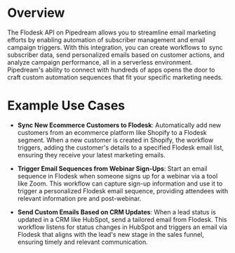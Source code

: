 # Overview

The Flodesk API on Pipedream allows you to streamline email marketing efforts by enabling automation of subscriber management and email campaign triggers. With this integration, you can create workflows to sync subscriber data, send personalized emails based on customer actions, and analyze campaign performance, all in a serverless environment. Pipedream's ability to connect with hundreds of apps opens the door to craft custom automation sequences that fit your specific marketing needs.

# Example Use Cases

- **Sync New Ecommerce Customers to Flodesk**: Automatically add new customers from an ecommerce platform like Shopify to a Flodesk segment. When a new customer is created in Shopify, the workflow triggers, adding the customer's details to a specified Flodesk email list, ensuring they receive your latest marketing emails.

- **Trigger Email Sequences from Webinar Sign-Ups**: Start an email sequence in Flodesk when someone signs up for a webinar via a tool like Zoom. This workflow can capture sign-up information and use it to trigger a personalized Flodesk email sequence, providing attendees with relevant information pre and post-webinar.

- **Send Custom Emails Based on CRM Updates**: When a lead status is updated in a CRM like HubSpot, send a tailored email from Flodesk. This workflow listens for status changes in HubSpot and triggers an email via Flodesk that aligns with the lead's new stage in the sales funnel, ensuring timely and relevant communication.
